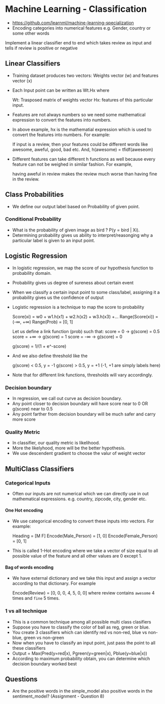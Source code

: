 # Machine Learning - Classification

- https://github.com/learnml/machine-learning-specialization
- Encoding categories into numerical features e.g. Gender, country or some other words

Implement a linear classifier end to end which takes review as input and tells if review is positive or negative

## Linear Classifiers
- Training dataset produces two vectors: Weights vector (w) and features vector (x)
- Each Input point can be written as Wt.Hx where

    Wt: Trasposed matrix of weights vector
    Hx: features of this particular input.

- Features are not always numbers so we need some mathematical expression to convert the features into numbers.
- In above example, hx is the mathematial expression which is used to convert the features into numbers. For example:

    If input is a review, then your features could be different words like awesome, aweful, good, bad etc.
    And, h(awesome) = tfidf(aweseom)

- Different features can take different h functions as well because every feature can not be weighed in similar fashion. For example,

    having aweful in review makes the review much worse than having fine in the review.

## Class Probabilities

- We define our output label based on Probability of given point.

### Conditional Probability

- What is the probability of given image as bird ? P(y = bird | Xi).
- Determining probability gives us ability to interpret/reasonging why a particular label is given to an input point.

## Logistic Regression

- In logistic regression, we map the score of our hypothesis function to probability domain.
- Probability gives us degree of sureness about certain event
- When we classify a certain input point to some class/label, assigning it a probability gives us the confidence of output
- Logistic regression is a technique to map the score to probability

    Score(xi) = w0 + w1.h(x1) + w2.h(x2) + w3.h(x3) +...
    Range(Score(xi)) = (-∞, +∞)
    Range(Prob) = [0, 1]

    Let us define a link function (prob) such that:
    score = 0 -> g(score) = 0.5
    score = +∞ -> g(score) = 1
    score = -∞ -> g(score) = 0

    g(score) = 1/(1 + e^-score)

- And we also define threshold like the

    g(score) < 0.5, y = -1
    g(score) > 0.5, y = +1 (-1, +1 are simply labels here)

- Note that for different link functions, thresholds will vary accordingly.

### Decision boundary
- In regression, we call out curve as decision boundary.
- Any point closer to decision boundary will have score near to 0 OR g(score) near to 0.5
- Any point farther from decision boundary will be much safer and carry more score

### Quality Metric
- In classifier, our quality metric is likelihood.
- More the likelyhood, more will be the better hypothesis.
- We use descendent gradient to choose the valur of weight vector

## MultiClass Classifiers

### Categorical Inputs
- Often our inputs are not numerical which we can directly use in out mathematical expressions. e.g. country, zipcode, city, gender etc.

#### One Hot encoding
- We use categorical encoding to convert these inputs into vectors. For example:

    Heading                 = [M  F] 
    Encode(Male_Person)     = [1, 0]
    Encode(Female_Person)   = [0, 1]

- This is called 1-Hot encoding where we take a vector of size equal to all possible value of the feature and all other values are 0 except 1.

#### Bag of words encoding
- We have external dictionary and we take this input and assign a vector according to that dictionary. For example

     Encode(Review) = [0, 0, 0, 4, 5, 0, 0]
     where review contains `awesome` 4 times and `fine` 5 times.

### 1 vs all technique
- This is a common technique among all possible multi class clasifiers
- Suppose you have to classify the color of ball as reg, green or blue.
- You create 3 classifiers which can identify red vs non-red, blue vs non-blue, green vs non-green
- Now when you have to classify an input point, just pass the point to all these classifiers
- Output = Max(Pred(y=red|x), Pgreen(y=green|x), Pblue(y=blue|x))
- According to maximum probability obtain, you can determine which decision boundary worked best

## Questions
- Are the positive words in the simple_model also positive words in the sentiment_model? (Assignment - Question 8)
